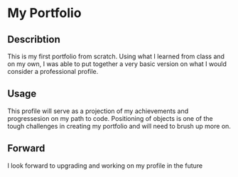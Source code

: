 # My Portfolio

## Describtion

This is my first portfolio from scratch. Using what I learned from class and on my own, I was able to put together a very basic version on what I would consider a professional profile.

## Usage

This profile will serve as a projection of my achievements and progressesion on my path to code.
Positioning of objects is one of the tough challenges in creating my portfolio and will need to brush up more on.

## Forward

I look forward to upgrading and working on my profile in the future
